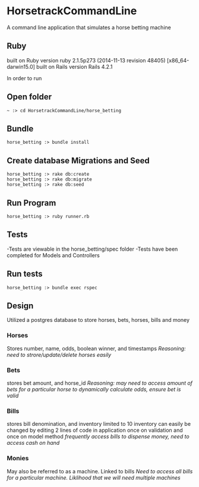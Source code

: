 # HorsetrackCommandLine
A command line application that simulates a horse betting machine

## Ruby
built on Ruby version ruby 2.1.5p273 (2014-11-13 revision 48405) [x86_64-darwin15.0]
built on Rails version Rails 4.2.1

In order to run
  
##  Open folder
    ~ :> cd HorsetrackCommandLine/horse_betting
## Bundle
    horse_betting :> bundle install
## Create database Migrations and Seed
    horse_betting :> rake db:create
    horse_betting :> rake db:migrate
    horse_betting :> rake db:seed
## Run Program
    horse_betting :> ruby runner.rb
    
## Tests    
  -Tests are viewable in the horse_betting/spec folder
  -Tests have been completed for Models and Controllers
## Run tests
    horse_betting :> bundle exec rspec
## Design
  Utilized a postgres database to store horses, bets, horses, bills and money
### Horses
  Stores number, name, odds, boolean winner, and timestamps
*Reasoning: need to strore/update/delete horses easily*
### Bets
 stores bet amount, and horse_id
*Reasoning: may need to access amount of bets for a particular horse to dynamically calculate odds, ensure bet is valid*
### Bills
 stores bill denomination, and inventory
 limited to 10 inventory can easily be changed by editing 2 lines of code in application once on validation and once on model method
 *frequently access bills to dispense money, need to access cash on hand*
### Monies
 May also be referred to as a machine. Linked to  bills
 *Need to access all bills for a particular machine. Liklihood that we will need multiple machines*
